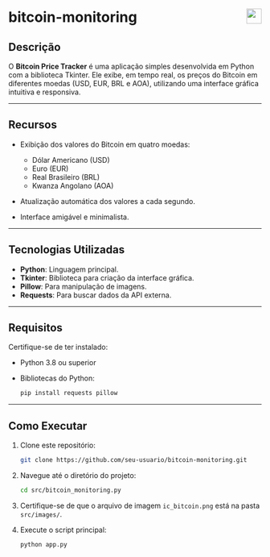 # bitcoin-monitoring <a href="https://skillicons.dev"> <img width="30px" align="right" src="https://skillicons.dev/icons?i=python" /> </a>


## Descrição

O **Bitcoin Price Tracker** é uma aplicação simples desenvolvida em Python com a biblioteca Tkinter. Ele exibe, em tempo real, os preços do Bitcoin em diferentes moedas (USD, EUR, BRL e AOA), utilizando uma interface gráfica intuitiva e responsiva.

---

## Recursos

* Exibição dos valores do Bitcoin em quatro moedas:

  * Dólar Americano (USD)
  * Euro (EUR)
  * Real Brasileiro (BRL)
  * Kwanza Angolano (AOA)
* Atualização automática dos valores a cada segundo.
* Interface amigável e minimalista.

---

## Tecnologias Utilizadas

* **Python**: Linguagem principal.
* **Tkinter**: Biblioteca para criação da interface gráfica.
* **Pillow**: Para manipulação de imagens.
* **Requests**: Para buscar dados da API externa.

---

## Requisitos

Certifique-se de ter instalado:

* Python 3.8 ou superior
* Bibliotecas do Python:

  ```bash
  pip install requests pillow
  ```

---

## Como Executar

1. Clone este repositório:

   ```bash
   git clone https://github.com/seu-usuario/bitcoin-monitoring.git
   ```
2. Navegue até o diretório do projeto:

   ```bash
   cd src/bitcoin_monitoring.py
   ```
3. Certifique-se de que o arquivo de imagem `ic_bitcoin.png` está na pasta `src/images/`.
4. Execute o script principal:

   ```bash
   python app.py
   ```
